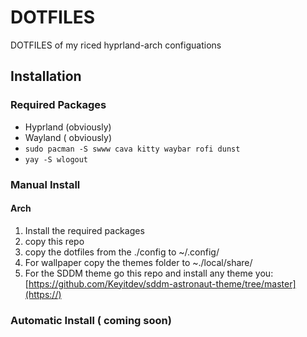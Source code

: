 # DOTFILES

DOTFILES of my riced hyprland-arch configuations

## Installation

### Required Packages

* Hyprland (obviously)
* Wayland ( obviously)
* `sudo pacman -S swww cava kitty waybar rofi dunst  `
* `yay -S wlogout`

### Manual Install

#### Arch

1. Install the required packages
2. copy this repo
3. copy the dotfiles from the ./config to ~/.config/
4. For wallpaper copy the themes folder to ~./local/share/
5. For the SDDM theme go this repo and install any theme you: [https://github.com/Keyitdev/sddm-astronaut-theme/tree/master](https://)


### Automatic Install ( coming soon)
